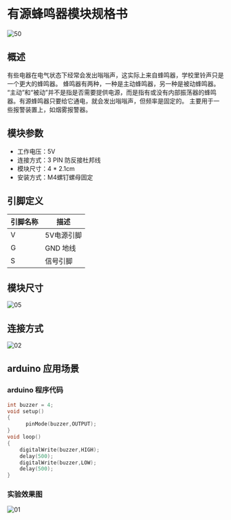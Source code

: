 # 有源蜂鸣器模块规格书

![50](E:\GitLab\sensors-kit\19.有源蜂鸣器模块\有源蜂鸣器模块图片\50.jpg)

## 概述

  有些电器在电气状态下经常会发出嗡嗡声，这实际上来自蜂鸣器，学校里铃声只是一个更大的蜂鸣器。 蜂鸣器有两种，一种是主动蜂鸣器，另一种是被动蜂鸣器。 “主动”和“被动”并不是指是否需要提供电源，而是指有或没有内部振荡器的蜂鸣器。有源蜂鸣器只要给它通电，就会发出嗡嗡声，但频率是固定的。 主要用于一些报警装置上，如烟雾报警器。 

## 模块参数

* 工作电压：5V
* 连接方式：3 PIN 防反接杜邦线
* 模块尺寸：4 * 2.1cm
* 安装方式：M4螺钉螺母固定

## 引脚定义

| 引脚名称| 描述 |
|---- |----|
| V | 5V电源引脚 |
| G | GND 地线 |
| S | 信号引脚 |

## 模块尺寸

![05](E:\GitLab\sensors-kit\19.有源蜂鸣器模块\有源蜂鸣器模块图片\05.jpg)

## 连接方式

![02](E:\GitLab\sensors-kit\19.有源蜂鸣器模块\有源蜂鸣器模块图片\02.jpg)


##  arduino 应用场景

### arduino 程序代码

```c++
int buzzer = 4;
void setup()
{
	  pinMode(buzzer,OUTPUT);
}
void loop() 
{
    digitalWrite(buzzer,HIGH); 
  	delay(500);
  	digitalWrite(buzzer,LOW);
    delay(500);
}
```

### 实验效果图

![01](E:\GitLab\sensors-kit\19.有源蜂鸣器模块\有源蜂鸣器模块图片\01.jpg)
